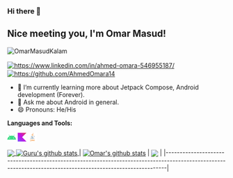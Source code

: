 
### Hi there 👋

## Nice meeting you, I'm Omar Masud!

<p><img align="center" src="https://komarev.com/ghpvc/?username=OmarMasudKalam" alt="OmarMasudKalam" /></p>

<a href="https://linkedin.com/in/OmarMasudKalam/" target="blank"><img align="center" src="https://cdn.jsdelivr.net/npm/simple-icons@3.0.1/icons/linkedin.svg" alt="https://www.linkedin.com/in/ahmed-omara-546955187/" height="30" width="40" /></a>
<a href="https://github.com/OmarMasudKalam" target="blank"><img align="center" src="https://cdn.jsdelivr.net/npm/simple-icons@3.0.1/icons/github.svg" alt="https://github.com/AhmedOmara14" height="30" width="40" /></a>
</p>

- 🌱 I’m currently learning more about Jetpack Compose, Android development (Forever).
- 💬 Ask me about Android in general.
- 😄 Pronouns: He/His



**Languages and Tools:**  

<code><img height="20" src="https://raw.githubusercontent.com/github/explore/80688e429a7d4ef2fca1e82350fe8e3517d3494d/topics/android/android.png"></code>
<code><img height="20" src="https://raw.githubusercontent.com/github/explore/80688e429a7d4ef2fca1e82350fe8e3517d3494d/topics/kotlin/kotlin.png"></code>
<code><img height="20" src="https://raw.githubusercontent.com/github/explore/80688e429a7d4ef2fca1e82350fe8e3517d3494d/topics/java/java.png"></code>

 <a href="https://github.com/Omarmasudkalam">
   <img align="center" src="https://github-readme-stats.vercel.app/api/top-langs/?username=OmarMasudKalam&theme=light&hide_langs_below=1" />
 </a>
 <a href="https://github.com/OmarMasudKalam">
  <img align="center" src="https://github-readme-stats.vercel.app/api?username=OmarMasudKalam&show_icons=true&theme=light&line_height=27" alt="Guru's github stats"/>
 </a>
 | <a href="https://github.com/OmarMasudKalam/github-readme-stats"><img align="center" src="https://github-readme-stats.vercel.app/api?username=OmarMasudKalam&show_icons=true&include_all_commits=true&theme=buefy&hide_border=true" alt="Omar's github stats" /></a> | <a href="https://github.com/OmarMasudKalam/github-readme-stats"><img align="center" src="https://github-readme-stats.vercel.app/api/top-langs/?username=OmarMasudKalam&layout=compact&theme=buefy&hide_border=true" /></a> |
|------------------------------------------------------------------------------------------------------------------------------------------------------------|


<br />
<br />
<div align="center">
</div>



